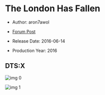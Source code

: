 # The London Has Fallen

* Author: aron7awol

* [Forum Post](https://www.avsforum.com/threads/bass-eq-for-filtered-movies.2995212/post-58792452)

* Release Date: 2016-06-14
* Production Year: 2016

## DTS:X

![img 0](https://i.imgur.com/llJS4Bj.jpg)

![img 1](https://i.imgur.com/G2T4o7W.png)

